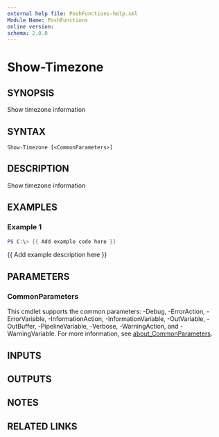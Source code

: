 ```yaml
---
external help file: PoshFunctions-help.xml
Module Name: PoshFunctions
online version:
schema: 2.0.0
---
```


# Show-Timezone

## SYNOPSIS
Show timezone information

## SYNTAX

```
Show-Timezone [<CommonParameters>]
```

## DESCRIPTION
Show timezone information

## EXAMPLES

### Example 1
```powershell
PS C:\> {{ Add example code here }}
```

{{ Add example description here }}

## PARAMETERS

### CommonParameters
This cmdlet supports the common parameters: -Debug, -ErrorAction, -ErrorVariable, -InformationAction, -InformationVariable, -OutVariable, -OutBuffer, -PipelineVariable, -Verbose, -WarningAction, and -WarningVariable. For more information, see [about_CommonParameters](http://go.microsoft.com/fwlink/?LinkID=113216).

## INPUTS

## OUTPUTS

## NOTES

## RELATED LINKS
